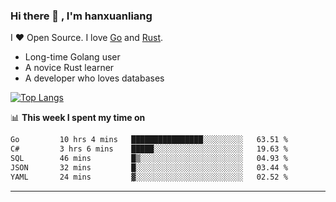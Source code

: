 ### Hi there 👋 , I'm hanxuanliang

<!--
**hanxuanliang/hanxuanliang** is a ✨ _special_ ✨ repository because its `README.md` (this file) appears on your GitHub profile.

Here are some ideas to get you started:

- 🔭 I’m currently working on ...
- 🌱 I’m currently learning ...
- 👯 I’m looking to collaborate on ...
- 🤔 I’m looking for help with ...
- 💬 Ask me about ...
- 📫 How to reach me: ...
- 😄 Pronouns: ...
- ⚡ Fun fact: ...
-->
I ❤ Open Source. I love [Go](https://golang.org) and [Rust](https://www.rust-lang.org/zh-CN/).

* Long-time Golang user
* A novice Rust learner
* A developer who loves databases

[![Top Langs](https://github-readme-stats.vercel.app/api?username=hanxuanliang&show_icons=true&count_private=true&line_height=40)](https://github.com/anuraghazra/github-readme-stats)

📊 **This week I spent my time on**
<!--START_SECTION:waka-->

```txt
Go         10 hrs 4 mins   ████████████████░░░░░░░░░   63.51 %
C#         3 hrs 6 mins    █████░░░░░░░░░░░░░░░░░░░░   19.63 %
SQL        46 mins         █▒░░░░░░░░░░░░░░░░░░░░░░░   04.93 %
JSON       32 mins         █░░░░░░░░░░░░░░░░░░░░░░░░   03.44 %
YAML       24 mins         ▓░░░░░░░░░░░░░░░░░░░░░░░░   02.52 %
```

<!--END_SECTION:waka-->

***
